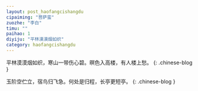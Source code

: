 ```yaml
---
layout: post_haofangcishangdu
cipaiming: "菩萨蛮"
zuozhe: "李白"
timu: ""
paihao: 1
diyiju: "平林漠漠烟如织"
category: haofangcishangdu
---
```


平林漠漠烟如织，寒山一带伤心碧。暝色入高楼，有人楼上愁。
{: .chinese-blog }

玉阶空伫立，宿鸟归飞急。何处是归程，长亭更短亭。
{: .chinese-blog }